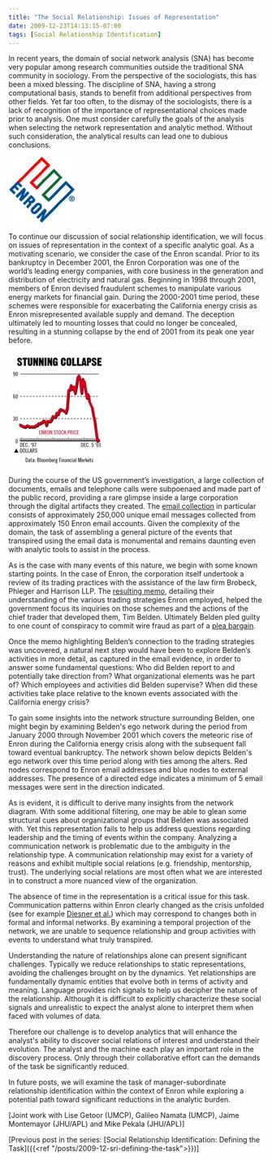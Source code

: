 ```yaml
---
title: "The Social Relationship: Issues of Representation"
date: 2009-12-23T14:13:15-07:00
tags: [Social Relationship Identification]
---
```

In recent years, the domain of social network analysis (SNA) has become very popular among research communities outside the traditional SNA community in sociology. From the perspective of the sociologists, this has been a mixed blessing. The discipline of SNA, having a strong computational basis, stands to benefit from additional perspectives from other fields. Yet far too often, to the dismay of the sociologists, there is a lack of recognition of the importance of representational choices made prior to analysis. One must consider carefully the goals of the analysis when selecting the network representation and analytic method. Without such consideration, the analytical results can lead one to dubious conclusions.

![](Enron.jpg#align-left)

To continue our discussion of social relationship identification, we will focus on issues of representation in the context of a specific analytic goal. As a motivating scenario, we consider the case of the Enron scandal. Prior to its bankruptcy in December 2001, the Enron Corporation was one of the world’s leading energy companies, with core business in the generation and distribution of electricity and natural gas. Beginning in 1998 through 2001, members of Enron devised fraudulent schemes to manipulate various energy markets for financial gain. During the 2000-2001 time period, these schemes were responsible for exacerbating the California energy crisis as Enron misrepresented available supply and demand. The deception ultimately led to mounting losses that could no longer be concealed, resulting in a stunning collapse by the end of 2001 from its peak one year before.

![](StunningCollapse.jpg#align-right)

During the course of the US government’s investigation, a large collection of documents, emails and telephone calls were subpoenaed and made part of the public record, providing a rare glimpse inside a large corporation through the digital artifacts they created. The [email collection](http://www.cs.cmu.edu/~enron/) in particular consists of approximately 250,000 unique email messages collected from approximately 150 Enron email accounts. Given the complexity of the domain, the task of assembling a general picture of the events that transpired using the email data is monumental and remains daunting even with analytic tools to assist in the process.

As is the case with many events of this nature, we begin with some known starting points. In the case of Enron, the corporation itself undertook a review of its trading practices with the assistance of the law firm Brobeck, Phleger and Harrison LLP. The [resulting memo](http://tinyurl.com/cqdvr6), detailing their understanding of the various trading strategies Enron employed, helped the government focus its inquiries on those schemes and the actions of the chief trader that developed them, Tim Belden. Ultimately Belden pled guilty to one count of conspiracy to commit wire fraud as part of a [plea bargain](http://tinyurl.com/cm3g8m).

Once the memo highlighting Belden’s connection to the trading strategies was uncovered, a natural next step would have been to explore Belden’s activities in more detail, as captured in the email evidence, in order to answer some fundamental questions: Who did Belden report to and potentially take direction from? What organizational elements was he part of? Which employees and activities did Belden supervise? When did these activities take place relative to the known events associated with the California energy crisis?

To gain some insights into the network structure surrounding Belden, one might begin by examining Belden's ego network during the period from January 2000 through November 2001 which covers the meteoric rise of Enron during the California energy crisis along with the subsequent fall toward eventual bankruptcy. The network shown below depicts Belden's ego network over this time period along with ties among the alters. Red nodes correspond to Enron email addresses and blue nodes to external addresses.  The presence of a directed edge indicates a minimum of 5 email messages were sent in the direction indicated.   

As is evident, it is difficult to derive many insights from the network diagram.  With some additional filtering, one may be able to glean some structural cues about organizational groups that Belden was associated with.  Yet this representation fails to help us address questions regarding leadership and the timing of events within the company.  Analyzing a communication network is problematic due to the ambiguity in the relationship type.  A communication relationship may exist for a variety of reasons and exhibit multiple social relations (e.g. friendship, mentorship, trust).  The underlying social relations are most often what we are interested in to construct a more nuanced view of the organization.

The absence of time in the representation is a critical issue for this task. Communication patterns within Enron clearly changed as the crisis unfolded (see for example [Diesner et al.](http://repository.cmu.edu/cgi/viewcontent.cgi?article=1015&context=isr)) which may correspond to changes both in formal and informal networks. By examining a temporal projection of the network, we are unable to sequence relationship and group activities with events to understand what truly transpired.  

Understanding the nature of relationships alone can present significant challenges. Typically we reduce relationships to static representations, avoiding the challenges brought on by the dynamics. Yet relationships are fundamentally dynamic entities that evolve both in terms of activity and meaning. Language provides rich signals to help us decipher the nature of the relationship. Although it is difficult to explicitly characterize these social signals and unrealistic to expect the analyst alone to interpret them when faced with volumes of data.

Therefore our challenge is to develop analytics that will enhance the analyst's ability to discover social relations of interest and understand their evolution.  The analyst and the machine each play an important role in the discovery process. Only through their collaborative effort can the demands of the task be significantly reduced.  

In future posts, we will examine the task of manager-subordinate relationship identification within the context of Enron while exploring a potential path toward significant reductions in the analytic burden.

[Joint work with Lise Getoor (UMCP), Galileo Namata (UMCP), Jaime Montemayor (JHU/APL) and Mike Pekala (JHU/APL)]

[Previous post in the series: [Social Relationship Identification: Defining the Task]({{<ref "/posts/2009-12-sri-defining-the-task">}})]